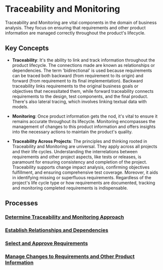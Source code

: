 # Traceability and Monitoring

Traceability and Monitoring are vital components in the domain of business analysis. They focus on ensuring that requirements and other product information are managed correctly throughout the product's lifecycle.

## Key Concepts

- **Traceability**: It's the ability to link and track information throughout the product lifecycle. The connections made are known as relationships or dependencies. The term 'bidirectional' is used because requirements can be traced both backward (from requirement to its origin) and forward (from requirement to its final implementation). Backward traceability links requirements to the original business goals or objectives that necessitated them, while forward traceability connects requirements to the design, test components, and the final product. There's also lateral tracing, which involves linking textual data with models.

- **Monitoring**: Once product information gets the nod, it's vital to ensure it remains accurate throughout its lifecycle. Monitoring encompasses the management of changes to this product information and offers insights into the necessary actions to maintain the product's quality.

- **Traceability Across Projects**: The principles and thinking rooted in Traceability and Monitoring are universal. They apply across all projects and their life cycles. Understanding the interrelations between requirements and other project aspects, like tests or releases, is paramount for ensuring consistency and completion of the project. Traceability supports change impact analysis, confirming objectives fulfillment, and ensuring comprehensive test coverage. Moreover, it aids in identifying missing or superfluous requirements. Regardless of the project's life cycle type or how requirements are documented, tracking and monitoring completed requirements is indispensable.

## Processes

### [Determine Traceability and Monitoring Approach](../processes/determine-traceability-and-monitoring-approach.md)

### [Establish Relationships and Dependencies](../processes/establish-relationships-and-dependencies.md)

### [Select and Approve Requirements](../processes/select-and-approve-requirements.md)

### [Manage Changes to Requirements and Other Product Information](../processes/manage-changes-to-requirements-and-other-product-information.md)
